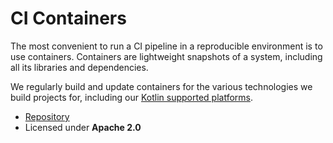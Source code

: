 # CI Containers

The most convenient to run a CI pipeline in a reproducible environment is to use containers. Containers are lightweight snapshots of a system, including all its libraries and dependencies.

We regularly build and update containers for the various technologies we build projects for, including our [Kotlin supported platforms](../libraries/supported-platforms.md).

<div class="grid cards" markdown>

- [Repository](https://gitlab.com/opensavvy/automation/containers)
- Licensed under **Apache 2.0**

</div>
